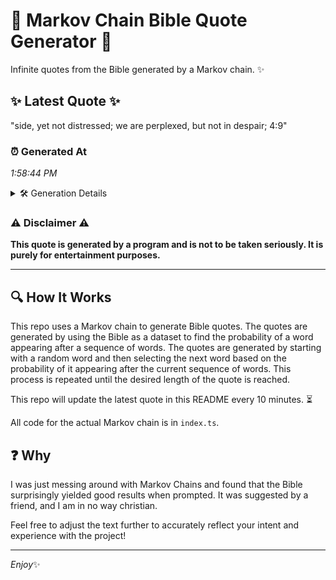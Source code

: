 # 📖 Markov Chain Bible Quote Generator 📖

Infinite quotes from the Bible generated by a Markov chain. ✨

## ✨ Latest Quote ✨
"side, yet not distressed; we are perplexed, but not in despair; 4:9"

### ⏰ Generated At
*1:58:44 PM*

<details>
    <summary>🛠️ Generation Details</summary>
    <p>
        <strong>🌱 Seed:</strong> side,<br>
        <strong>🔄 Iterations:</strong> 11<br>
        <strong>📜 Context History:</strong><br>[ side, ]: yet<br>[ side,, yet ]: not<br>[ side,, yet, not ]: distressed;<br>[ side,, yet, not, distressed; ]: we<br>[ side,, yet, not, distressed;, we ]: are<br>[ side,, yet, not, distressed;, we, are ]: perplexed,<br>[ yet, not, distressed;, we, are, perplexed, ]: but<br>[ not, distressed;, we, are, perplexed,, but ]: not<br>[ distressed;, we, are, perplexed,, but, not ]: in<br>[ we, are, perplexed,, but, not, in ]: despair;<br>[ are, perplexed,, but, not, in, despair; ]: 4:9<br>
    </p>
</details>

### ⚠️ Disclaimer ⚠️
**This quote is generated by a program and is not to be taken seriously. It is purely for entertainment purposes.**

---

## 🔍 How It Works

This repo uses a Markov chain to generate Bible quotes. The quotes are generated by using the Bible as a dataset to find the probability of a word appearing after a sequence of words. The quotes are generated by starting with a random word and then selecting the next word based on the probability of it appearing after the current sequence of words. This process is repeated until the desired length of the quote is reached.

This repo will update the latest quote in this README every 10 minutes. ⏳

All code for the actual Markov chain is in `index.ts`.

## ❓ Why

I was just messing around with Markov Chains and found that the Bible surprisingly yielded good results when prompted. 
It was suggested by a friend, and I am in no way christian.

Feel free to adjust the text further to accurately reflect your intent and experience with the project!

---

*Enjoy*✨
